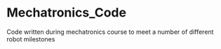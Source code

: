 # Mechatronics_Code
 Code written during mechatronics course to meet a number of different robot milestones
